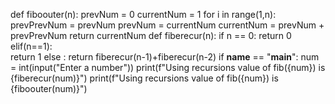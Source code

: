 def fiboouter(n):
    prevNum = 0
    currentNum = 1
    for i in range(1,n):
        prevPrevNum = prevNum
        prevNum = currentNum
        currentNum = prevNum + prevPrevNum
    return currentNum
def fiberecur(n):
    if n == 0:
        return 0
    elif(n==1):    
        return 1
    else :
        return fiberecur(n-1)+fiberecur(n-2)
if __name__ == "__main__":
    num = int(input("Enter a number"))
    print(f"Using recursions value of fib({num}) is {fiberecur(num)}")
    print(f"Using recursions value of fib({num}) is {fiboouter(num)}")
